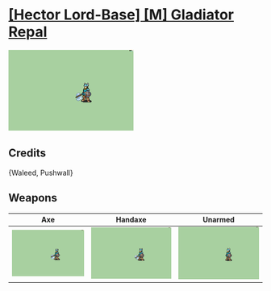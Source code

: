 # [\[Hector Lord-Base\] \[M\] Gladiator Repal](./%5BHector%20Lord-Base%5D%20%5BM%5D%20Gladiator%20Repal)

<img src="./3.%20Axe/Axe_000.png" alt="[Hector Lord-Base] [M] Gladiator Repal standing" />

## Credits

{Waleed, Pushwall}

## Weapons


|Axe |Handaxe |Unarmed |
|  :---: | :---: | :---: |
| <img alt="Axe animation" src="./3.%20Axe/Axe.gif" /> | <img alt="Handaxe animation" src="./4.%20Handaxe/Handaxe.gif" /> | <img alt="Unarmed animation" src="./8.%20Unarmed/Unarmed.gif" /> |
